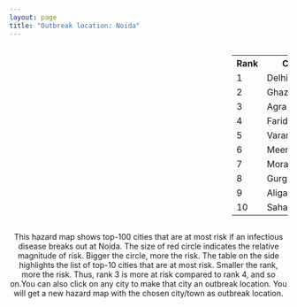 ```yaml
---
layout: page
title: "Outbreak location: Noida"
---
```

<div style="width: 100%; overflow: auto;">
<div style="width: 75%; float: left;">
<div id="mapid">
<script src="https://buda-magenta.github.io/hazard_map/load_map.js"></script>

<script>
var marker_outbreak = L.marker([28.570784, 77.327107],{"autoPan": true}).addTo(map); marker_outbreak.bindTooltip("Noida").openTooltip();

var circle_1 = L.circle([28.651718, 77.221939], {"pane": "markerPane", "color": "red", "fill": true, "fillOpacity": 0.2, "fillRule": "evenodd", "lineCap": "round", "lineJoin": "round", "opacity": 1.0, "radius": 110983, "stroke": true, "weight": 3}).addTo(map);
circle_1.bindTooltip("Delhi<br>rank: 1<br>hazard index: 0.110984")
circle_1.bindPopup('<a href="https://buda-magenta.github.io/hazard_map/Delhi">Delhi</a>')

var circle_2 = L.circle([25.603508, 83.507454], {"pane": "markerPane", "color": "red", "fill": true, "fillOpacity": 0.2, "fillRule": "evenodd", "lineCap": "round", "lineJoin": "round", "opacity": 1.0, "radius": 96984, "stroke": true, "weight": 3}).addTo(map);
circle_2.bindTooltip("Ghazipur<br>rank: 2<br>hazard index: 0.096985")
circle_2.bindPopup('<a href="https://buda-magenta.github.io/hazard_map/Ghazipur">Ghazipur</a>')

var circle_3 = L.circle([27.175255, 78.009816], {"pane": "markerPane", "color": "red", "fill": true, "fillOpacity": 0.2, "fillRule": "evenodd", "lineCap": "round", "lineJoin": "round", "opacity": 1.0, "radius": 14262, "stroke": true, "weight": 3}).addTo(map);
circle_3.bindTooltip("Agra<br>rank: 3<br>hazard index: 0.014262")
circle_3.bindPopup('<a href="https://buda-magenta.github.io/hazard_map/Agra">Agra</a>')

var circle_4 = L.circle([28.402979, 77.310384], {"pane": "markerPane", "color": "red", "fill": true, "fillOpacity": 0.2, "fillRule": "evenodd", "lineCap": "round", "lineJoin": "round", "opacity": 1.0, "radius": 12709, "stroke": true, "weight": 3}).addTo(map);
circle_4.bindTooltip("Faridabad<br>rank: 4<br>hazard index: 0.012709")
circle_4.bindPopup('<a href="https://buda-magenta.github.io/hazard_map/Faridabad">Faridabad</a>')

var circle_5 = L.circle([25.335649, 83.007629], {"pane": "markerPane", "color": "red", "fill": true, "fillOpacity": 0.2, "fillRule": "evenodd", "lineCap": "round", "lineJoin": "round", "opacity": 1.0, "radius": 12534, "stroke": true, "weight": 3}).addTo(map);
circle_5.bindTooltip("Varanasi<br>rank: 5<br>hazard index: 0.012534")
circle_5.bindPopup('<a href="https://buda-magenta.github.io/hazard_map/Varanasi">Varanasi</a>')

var circle_6 = L.circle([29.000653, 77.768229], {"pane": "markerPane", "color": "red", "fill": true, "fillOpacity": 0.2, "fillRule": "evenodd", "lineCap": "round", "lineJoin": "round", "opacity": 1.0, "radius": 11843, "stroke": true, "weight": 3}).addTo(map);
circle_6.bindTooltip("Meerut<br>rank: 6<br>hazard index: 0.011844")
circle_6.bindPopup('<a href="https://buda-magenta.github.io/hazard_map/Meerut">Meerut</a>')

var circle_7 = L.circle([28.863842, 78.805778], {"pane": "markerPane", "color": "red", "fill": true, "fillOpacity": 0.2, "fillRule": "evenodd", "lineCap": "round", "lineJoin": "round", "opacity": 1.0, "radius": 8136, "stroke": true, "weight": 3}).addTo(map);
circle_7.bindTooltip("Moradabad<br>rank: 7<br>hazard index: 0.008136")
circle_7.bindPopup('<a href="https://buda-magenta.github.io/hazard_map/Moradabad">Moradabad</a>')

var circle_8 = L.circle([28.428262, 77.002700], {"pane": "markerPane", "color": "red", "fill": true, "fillOpacity": 0.2, "fillRule": "evenodd", "lineCap": "round", "lineJoin": "round", "opacity": 1.0, "radius": 7933, "stroke": true, "weight": 3}).addTo(map);
circle_8.bindTooltip("Gurgaon<br>rank: 8<br>hazard index: 0.007933")
circle_8.bindPopup('<a href="https://buda-magenta.github.io/hazard_map/Gurgaon">Gurgaon</a>')

var circle_9 = L.circle([27.876990, 78.137290], {"pane": "markerPane", "color": "red", "fill": true, "fillOpacity": 0.2, "fillRule": "evenodd", "lineCap": "round", "lineJoin": "round", "opacity": 1.0, "radius": 7895, "stroke": true, "weight": 3}).addTo(map);
circle_9.bindTooltip("Aligarh<br>rank: 9<br>hazard index: 0.007895")
circle_9.bindPopup('<a href="https://buda-magenta.github.io/hazard_map/Aligarh">Aligarh</a>')

var circle_10 = L.circle([29.988077, 77.508130], {"pane": "markerPane", "color": "red", "fill": true, "fillOpacity": 0.2, "fillRule": "evenodd", "lineCap": "round", "lineJoin": "round", "opacity": 1.0, "radius": 6363, "stroke": true, "weight": 3}).addTo(map);
circle_10.bindTooltip("Saharanpur<br>rank: 10<br>hazard index: 0.006364")
circle_10.bindPopup('<a href="https://buda-magenta.github.io/hazard_map/Saharanpur">Saharanpur</a>')

var circle_11 = L.circle([25.877933, 84.119959], {"pane": "markerPane", "color": "red", "fill": true, "fillOpacity": 0.2, "fillRule": "evenodd", "lineCap": "round", "lineJoin": "round", "opacity": 1.0, "radius": 4818, "stroke": true, "weight": 3}).addTo(map);
circle_11.bindTooltip("Ballia<br>rank: 11<br>hazard index: 0.004818")
circle_11.bindPopup('<a href="https://buda-magenta.github.io/hazard_map/Ballia">Ballia</a>')

var circle_12 = L.circle([28.733400, 77.298600], {"pane": "markerPane", "color": "red", "fill": true, "fillOpacity": 0.2, "fillRule": "evenodd", "lineCap": "round", "lineJoin": "round", "opacity": 1.0, "radius": 4471, "stroke": true, "weight": 3}).addTo(map);
circle_12.bindTooltip("Loni<br>rank: 12<br>hazard index: 0.004471")
circle_12.bindPopup('<a href="https://buda-magenta.github.io/hazard_map/Loni">Loni</a>')

var circle_13 = L.circle([27.177366, 78.389912], {"pane": "markerPane", "color": "red", "fill": true, "fillOpacity": 0.2, "fillRule": "evenodd", "lineCap": "round", "lineJoin": "round", "opacity": 1.0, "radius": 4406, "stroke": true, "weight": 3}).addTo(map);
circle_13.bindTooltip("Firozabad<br>rank: 13<br>hazard index: 0.004406")
circle_13.bindPopup('<a href="https://buda-magenta.github.io/hazard_map/Firozabad">Firozabad</a>')

var circle_14 = L.circle([28.901090, 76.580194], {"pane": "markerPane", "color": "red", "fill": true, "fillOpacity": 0.2, "fillRule": "evenodd", "lineCap": "round", "lineJoin": "round", "opacity": 1.0, "radius": 3667, "stroke": true, "weight": 3}).addTo(map);
circle_14.bindTooltip("Rohtak<br>rank: 14<br>hazard index: 0.003667")
circle_14.bindPopup('<a href="https://buda-magenta.github.io/hazard_map/Rohtak">Rohtak</a>')

var circle_15 = L.circle([26.460914, 80.321759], {"pane": "markerPane", "color": "red", "fill": true, "fillOpacity": 0.2, "fillRule": "evenodd", "lineCap": "round", "lineJoin": "round", "opacity": 1.0, "radius": 3470, "stroke": true, "weight": 3}).addTo(map);
circle_15.bindTooltip("Kanpur<br>rank: 15<br>hazard index: 0.003471")
circle_15.bindPopup('<a href="https://buda-magenta.github.io/hazard_map/Kanpur">Kanpur</a>')

var circle_16 = L.circle([29.448006, 77.740685], {"pane": "markerPane", "color": "red", "fill": true, "fillOpacity": 0.2, "fillRule": "evenodd", "lineCap": "round", "lineJoin": "round", "opacity": 1.0, "radius": 3260, "stroke": true, "weight": 3}).addTo(map);
circle_16.bindTooltip("Muzaffarnagar<br>rank: 16<br>hazard index: 0.003261")
circle_16.bindPopup('<a href="https://buda-magenta.github.io/hazard_map/Muzaffarnagar">Muzaffarnagar</a>')

var circle_17 = L.circle([28.794068, 79.185930], {"pane": "markerPane", "color": "red", "fill": true, "fillOpacity": 0.2, "fillRule": "evenodd", "lineCap": "round", "lineJoin": "round", "opacity": 1.0, "radius": 3218, "stroke": true, "weight": 3}).addTo(map);
circle_17.bindTooltip("Rampur<br>rank: 17<br>hazard index: 0.003219")
circle_17.bindPopup('<a href="https://buda-magenta.github.io/hazard_map/Rampur">Rampur</a>')

var circle_18 = L.circle([27.633333, 77.583333], {"pane": "markerPane", "color": "red", "fill": true, "fillOpacity": 0.2, "fillRule": "evenodd", "lineCap": "round", "lineJoin": "round", "opacity": 1.0, "radius": 2790, "stroke": true, "weight": 3}).addTo(map);
circle_18.bindTooltip("Mathura<br>rank: 18<br>hazard index: 0.002790")
circle_18.bindPopup('<a href="https://buda-magenta.github.io/hazard_map/Mathura">Mathura</a>')

var circle_19 = L.circle([25.773344, 84.784977], {"pane": "markerPane", "color": "red", "fill": true, "fillOpacity": 0.2, "fillRule": "evenodd", "lineCap": "round", "lineJoin": "round", "opacity": 1.0, "radius": 2591, "stroke": true, "weight": 3}).addTo(map);
circle_19.bindTooltip("Chapra<br>rank: 19<br>hazard index: 0.002591")
circle_19.bindPopup('<a href="https://buda-magenta.github.io/hazard_map/Chapra">Chapra</a>')

var circle_20 = L.circle([29.391275, 76.977168], {"pane": "markerPane", "color": "red", "fill": true, "fillOpacity": 0.2, "fillRule": "evenodd", "lineCap": "round", "lineJoin": "round", "opacity": 1.0, "radius": 2577, "stroke": true, "weight": 3}).addTo(map);
circle_20.bindTooltip("Panipat<br>rank: 20<br>hazard index: 0.002578")
circle_20.bindPopup('<a href="https://buda-magenta.github.io/hazard_map/Panipat">Panipat</a>')

var circle_21 = L.circle([27.639077, 76.614452], {"pane": "markerPane", "color": "red", "fill": true, "fillOpacity": 0.2, "fillRule": "evenodd", "lineCap": "round", "lineJoin": "round", "opacity": 1.0, "radius": 2551, "stroke": true, "weight": 3}).addTo(map);
circle_21.bindTooltip("Alwar<br>rank: 21<br>hazard index: 0.002551")
circle_21.bindPopup('<a href="https://buda-magenta.github.io/hazard_map/Alwar">Alwar</a>')

var circle_22 = L.circle([29.003314, 77.016732], {"pane": "markerPane", "color": "red", "fill": true, "fillOpacity": 0.2, "fillRule": "evenodd", "lineCap": "round", "lineJoin": "round", "opacity": 1.0, "radius": 2427, "stroke": true, "weight": 3}).addTo(map);
circle_22.bindTooltip("Sonipat<br>rank: 22<br>hazard index: 0.002427")
circle_22.bindPopup('<a href="https://buda-magenta.github.io/hazard_map/Sonipat">Sonipat</a>')

var circle_23 = L.circle([29.680327, 76.989625], {"pane": "markerPane", "color": "red", "fill": true, "fillOpacity": 0.2, "fillRule": "evenodd", "lineCap": "round", "lineJoin": "round", "opacity": 1.0, "radius": 2274, "stroke": true, "weight": 3}).addTo(map);
circle_23.bindTooltip("Karnal<br>rank: 23<br>hazard index: 0.002275")
circle_23.bindPopup('<a href="https://buda-magenta.github.io/hazard_map/Karnal">Karnal</a>')

var circle_24 = L.circle([29.938447, 78.145298], {"pane": "markerPane", "color": "red", "fill": true, "fillOpacity": 0.2, "fillRule": "evenodd", "lineCap": "round", "lineJoin": "round", "opacity": 1.0, "radius": 2190, "stroke": true, "weight": 3}).addTo(map);
circle_24.bindTooltip("Haridwar<br>rank: 24<br>hazard index: 0.002190")
circle_24.bindPopup('<a href="https://buda-magenta.github.io/hazard_map/Haridwar">Haridwar</a>')

var circle_25 = L.circle([29.168807, 75.746110], {"pane": "markerPane", "color": "red", "fill": true, "fillOpacity": 0.2, "fillRule": "evenodd", "lineCap": "round", "lineJoin": "round", "opacity": 1.0, "radius": 2143, "stroke": true, "weight": 3}).addTo(map);
circle_25.bindTooltip("Hisar<br>rank: 25<br>hazard index: 0.002144")
circle_25.bindPopup('<a href="https://buda-magenta.github.io/hazard_map/Hisar">Hisar</a>')

var circle_26 = L.circle([27.265212, 77.369126], {"pane": "markerPane", "color": "red", "fill": true, "fillOpacity": 0.2, "fillRule": "evenodd", "lineCap": "round", "lineJoin": "round", "opacity": 1.0, "radius": 2139, "stroke": true, "weight": 3}).addTo(map);
circle_26.bindTooltip("Bharatpur<br>rank: 26<br>hazard index: 0.002140")
circle_26.bindPopup('<a href="https://buda-magenta.github.io/hazard_map/Bharatpur">Bharatpur</a>')

var circle_27 = L.circle([28.740613, 77.835426], {"pane": "markerPane", "color": "red", "fill": true, "fillOpacity": 0.2, "fillRule": "evenodd", "lineCap": "round", "lineJoin": "round", "opacity": 1.0, "radius": 2116, "stroke": true, "weight": 3}).addTo(map);
circle_27.bindTooltip("Hapur<br>rank: 27<br>hazard index: 0.002117")
circle_27.bindPopup('<a href="https://buda-magenta.github.io/hazard_map/Hapur">Hapur</a>')

var circle_28 = L.circle([25.438130, 81.833800], {"pane": "markerPane", "color": "red", "fill": true, "fillOpacity": 0.2, "fillRule": "evenodd", "lineCap": "round", "lineJoin": "round", "opacity": 1.0, "radius": 1998, "stroke": true, "weight": 3}).addTo(map);
circle_28.bindTooltip("Allahabad<br>rank: 28<br>hazard index: 0.001999")
circle_28.bindPopup('<a href="https://buda-magenta.github.io/hazard_map/Allahabad">Allahabad</a>')

var circle_29 = L.circle([30.129326, 77.245483], {"pane": "markerPane", "color": "red", "fill": true, "fillOpacity": 0.2, "fillRule": "evenodd", "lineCap": "round", "lineJoin": "round", "opacity": 1.0, "radius": 1996, "stroke": true, "weight": 3}).addTo(map);
circle_29.bindTooltip("Jagadhri<br>rank: 29<br>hazard index: 0.001996")
circle_29.bindPopup('<a href="https://buda-magenta.github.io/hazard_map/Jagadhri">Jagadhri</a>')

var circle_30 = L.circle([19.075990, 72.877393], {"pane": "markerPane", "color": "red", "fill": true, "fillOpacity": 0.2, "fillRule": "evenodd", "lineCap": "round", "lineJoin": "round", "opacity": 1.0, "radius": 1905, "stroke": true, "weight": 3}).addTo(map);
circle_30.bindTooltip("Mumbai<br>rank: 30<br>hazard index: 0.001905")
circle_30.bindPopup('<a href="https://buda-magenta.github.io/hazard_map/Mumbai">Mumbai</a>')

var circle_31 = L.circle([28.388861, 77.974798], {"pane": "markerPane", "color": "red", "fill": true, "fillOpacity": 0.2, "fillRule": "evenodd", "lineCap": "round", "lineJoin": "round", "opacity": 1.0, "radius": 1802, "stroke": true, "weight": 3}).addTo(map);
circle_31.bindTooltip("Bulandshahr<br>rank: 31<br>hazard index: 0.001803")
circle_31.bindPopup('<a href="https://buda-magenta.github.io/hazard_map/Bulandshahr">Bulandshahr</a>')

var circle_32 = L.circle([28.793170, 76.139128], {"pane": "markerPane", "color": "red", "fill": true, "fillOpacity": 0.2, "fillRule": "evenodd", "lineCap": "round", "lineJoin": "round", "opacity": 1.0, "radius": 1787, "stroke": true, "weight": 3}).addTo(map);
circle_32.bindTooltip("Bhiwani<br>rank: 32<br>hazard index: 0.001788")
circle_32.bindPopup('<a href="https://buda-magenta.github.io/hazard_map/Bhiwani">Bhiwani</a>')

var circle_33 = L.circle([25.795593, 82.488341], {"pane": "markerPane", "color": "red", "fill": true, "fillOpacity": 0.2, "fillRule": "evenodd", "lineCap": "round", "lineJoin": "round", "opacity": 1.0, "radius": 1777, "stroke": true, "weight": 3}).addTo(map);
circle_33.bindTooltip("Jaunpur<br>rank: 33<br>hazard index: 0.001778")
circle_33.bindPopup('<a href="https://buda-magenta.github.io/hazard_map/Jaunpur">Jaunpur</a>')

var circle_34 = L.circle([28.618753, 78.550874], {"pane": "markerPane", "color": "red", "fill": true, "fillOpacity": 0.2, "fillRule": "evenodd", "lineCap": "round", "lineJoin": "round", "opacity": 1.0, "radius": 1749, "stroke": true, "weight": 3}).addTo(map);
circle_34.bindTooltip("Sambhal<br>rank: 34<br>hazard index: 0.001749")
circle_34.bindPopup('<a href="https://buda-magenta.github.io/hazard_map/Sambhal">Sambhal</a>')

var circle_35 = L.circle([28.660965, 76.834676], {"pane": "markerPane", "color": "red", "fill": true, "fillOpacity": 0.2, "fillRule": "evenodd", "lineCap": "round", "lineJoin": "round", "opacity": 1.0, "radius": 1618, "stroke": true, "weight": 3}).addTo(map);
circle_35.bindTooltip("Bahadurgarh<br>rank: 35<br>hazard index: 0.001618")
circle_35.bindPopup('<a href="https://buda-magenta.github.io/hazard_map/Bahadurgarh">Bahadurgarh</a>')

var circle_36 = L.circle([28.753900, 77.399900], {"pane": "markerPane", "color": "red", "fill": true, "fillOpacity": 0.2, "fillRule": "evenodd", "lineCap": "round", "lineJoin": "round", "opacity": 1.0, "radius": 1568, "stroke": true, "weight": 3}).addTo(map);
circle_36.bindTooltip("Khora<br>rank: 36<br>hazard index: 0.001568")
circle_36.bindPopup('<a href="https://buda-magenta.github.io/hazard_map/Khora">Khora</a>')

var circle_37 = L.circle([28.923397, 78.488317], {"pane": "markerPane", "color": "red", "fill": true, "fillOpacity": 0.2, "fillRule": "evenodd", "lineCap": "round", "lineJoin": "round", "opacity": 1.0, "radius": 1562, "stroke": true, "weight": 3}).addTo(map);
circle_37.bindTooltip("Amroha<br>rank: 37<br>hazard index: 0.001562")
circle_37.bindPopup('<a href="https://buda-magenta.github.io/hazard_map/Amroha">Amroha</a>')

var circle_38 = L.circle([26.838100, 80.934600], {"pane": "markerPane", "color": "red", "fill": true, "fillOpacity": 0.2, "fillRule": "evenodd", "lineCap": "round", "lineJoin": "round", "opacity": 1.0, "radius": 1452, "stroke": true, "weight": 3}).addTo(map);
circle_38.bindTooltip("Lucknow<br>rank: 38<br>hazard index: 0.001453")
circle_38.bindPopup('<a href="https://buda-magenta.github.io/hazard_map/Lucknow">Lucknow</a>')

var circle_39 = L.circle([28.068312, 79.046073], {"pane": "markerPane", "color": "red", "fill": true, "fillOpacity": 0.2, "fillRule": "evenodd", "lineCap": "round", "lineJoin": "round", "opacity": 1.0, "radius": 1402, "stroke": true, "weight": 3}).addTo(map);
circle_39.bindTooltip("Budaun<br>rank: 39<br>hazard index: 0.001403")
circle_39.bindPopup('<a href="https://buda-magenta.github.io/hazard_map/Budaun">Budaun</a>')

var circle_40 = L.circle([29.301826, 76.338471], {"pane": "markerPane", "color": "red", "fill": true, "fillOpacity": 0.2, "fillRule": "evenodd", "lineCap": "round", "lineJoin": "round", "opacity": 1.0, "radius": 1368, "stroke": true, "weight": 3}).addTo(map);
circle_40.bindTooltip("Jind<br>rank: 40<br>hazard index: 0.001369")
circle_40.bindPopup('<a href="https://buda-magenta.github.io/hazard_map/Jind">Jind</a>')

var circle_41 = L.circle([29.993040, 76.829223], {"pane": "markerPane", "color": "red", "fill": true, "fillOpacity": 0.2, "fillRule": "evenodd", "lineCap": "round", "lineJoin": "round", "opacity": 1.0, "radius": 1350, "stroke": true, "weight": 3}).addTo(map);
circle_41.bindTooltip("Thanesar<br>rank: 41<br>hazard index: 0.001350")
circle_41.bindPopup('<a href="https://buda-magenta.github.io/hazard_map/Thanesar">Thanesar</a>')

var circle_42 = L.circle([28.079690, 75.541768], {"pane": "markerPane", "color": "red", "fill": true, "fillOpacity": 0.2, "fillRule": "evenodd", "lineCap": "round", "lineJoin": "round", "opacity": 1.0, "radius": 1291, "stroke": true, "weight": 3}).addTo(map);
circle_42.bindTooltip("Jhunjhunun<br>rank: 42<br>hazard index: 0.001292")
circle_42.bindPopup('<a href="https://buda-magenta.github.io/hazard_map/Jhunjhunun">Jhunjhunun</a>')

var circle_43 = L.circle([29.822821, 76.378310], {"pane": "markerPane", "color": "red", "fill": true, "fillOpacity": 0.2, "fillRule": "evenodd", "lineCap": "round", "lineJoin": "round", "opacity": 1.0, "radius": 1269, "stroke": true, "weight": 3}).addTo(map);
circle_43.bindTooltip("Kaithal<br>rank: 43<br>hazard index: 0.001270")
circle_43.bindPopup('<a href="https://buda-magenta.github.io/hazard_map/Kaithal">Kaithal</a>')

var circle_44 = L.circle([30.211200, 77.286390], {"pane": "markerPane", "color": "red", "fill": true, "fillOpacity": 0.2, "fillRule": "evenodd", "lineCap": "round", "lineJoin": "round", "opacity": 1.0, "radius": 1253, "stroke": true, "weight": 3}).addTo(map);
circle_44.bindTooltip("Yamunanagar<br>rank: 44<br>hazard index: 0.001253")
circle_44.bindPopup('<a href="https://buda-magenta.github.io/hazard_map/Yamunanagar">Yamunanagar</a>')

var circle_45 = L.circle([28.195647, 76.616518], {"pane": "markerPane", "color": "red", "fill": true, "fillOpacity": 0.2, "fillRule": "evenodd", "lineCap": "round", "lineJoin": "round", "opacity": 1.0, "radius": 1240, "stroke": true, "weight": 3}).addTo(map);
circle_45.bindTooltip("Rewari<br>rank: 45<br>hazard index: 0.001240")
circle_45.bindPopup('<a href="https://buda-magenta.github.io/hazard_map/Rewari">Rewari</a>')

var circle_46 = L.circle([29.211757, 78.961731], {"pane": "markerPane", "color": "red", "fill": true, "fillOpacity": 0.2, "fillRule": "evenodd", "lineCap": "round", "lineJoin": "round", "opacity": 1.0, "radius": 1215, "stroke": true, "weight": 3}).addTo(map);
circle_46.bindTooltip("Kashipur<br>rank: 46<br>hazard index: 0.001215")
circle_46.bindPopup('<a href="https://buda-magenta.github.io/hazard_map/Kashipur">Kashipur</a>')

var circle_47 = L.circle([25.531031, 78.652689], {"pane": "markerPane", "color": "red", "fill": true, "fillOpacity": 0.2, "fillRule": "evenodd", "lineCap": "round", "lineJoin": "round", "opacity": 1.0, "radius": 1185, "stroke": true, "weight": 3}).addTo(map);
circle_47.bindTooltip("Jhansi<br>rank: 47<br>hazard index: 0.001186")
circle_47.bindPopup('<a href="https://buda-magenta.github.io/hazard_map/Jhansi">Jhansi</a>')

var circle_48 = L.circle([27.573243, 78.111739], {"pane": "markerPane", "color": "red", "fill": true, "fillOpacity": 0.2, "fillRule": "evenodd", "lineCap": "round", "lineJoin": "round", "opacity": 1.0, "radius": 1180, "stroke": true, "weight": 3}).addTo(map);
circle_48.bindTooltip("Hathras<br>rank: 48<br>hazard index: 0.001181")
circle_48.bindPopup('<a href="https://buda-magenta.github.io/hazard_map/Hathras">Hathras</a>')

var circle_49 = L.circle([28.651718, 77.221939], {"pane": "markerPane", "color": "red", "fill": true, "fillOpacity": 0.2, "fillRule": "evenodd", "lineCap": "round", "lineJoin": "round", "opacity": 1.0, "radius": 1174, "stroke": true, "weight": 3}).addTo(map);
circle_49.bindTooltip("Dehri<br>rank: 49<br>hazard index: 0.001174")
circle_49.bindPopup('<a href="https://buda-magenta.github.io/hazard_map/Dehri">Dehri</a>')

var circle_50 = L.circle([28.176959, 77.373112], {"pane": "markerPane", "color": "red", "fill": true, "fillOpacity": 0.2, "fillRule": "evenodd", "lineCap": "round", "lineJoin": "round", "opacity": 1.0, "radius": 1151, "stroke": true, "weight": 3}).addTo(map);
circle_50.bindTooltip("Palwal<br>rank: 50<br>hazard index: 0.001152")
circle_50.bindPopup('<a href="https://buda-magenta.github.io/hazard_map/Palwal">Palwal</a>')

var circle_51 = L.circle([29.869350, 77.890212], {"pane": "markerPane", "color": "red", "fill": true, "fillOpacity": 0.2, "fillRule": "evenodd", "lineCap": "round", "lineJoin": "round", "opacity": 1.0, "radius": 1138, "stroke": true, "weight": 3}).addTo(map);
circle_51.bindTooltip("Roorkee<br>rank: 51<br>hazard index: 0.001139")
circle_51.bindPopup('<a href="https://buda-magenta.github.io/hazard_map/Roorkee">Roorkee</a>')

var circle_52 = L.circle([26.148658, 85.340013], {"pane": "markerPane", "color": "red", "fill": true, "fillOpacity": 0.2, "fillRule": "evenodd", "lineCap": "round", "lineJoin": "round", "opacity": 1.0, "radius": 1128, "stroke": true, "weight": 3}).addTo(map);
circle_52.bindTooltip("Muzaffarpur<br>rank: 52<br>hazard index: 0.001129")
circle_52.bindPopup('<a href="https://buda-magenta.github.io/hazard_map/Muzaffarpur">Muzaffarpur</a>')

var circle_53 = L.circle([28.826162, 77.541656], {"pane": "markerPane", "color": "red", "fill": true, "fillOpacity": 0.2, "fillRule": "evenodd", "lineCap": "round", "lineJoin": "round", "opacity": 1.0, "radius": 1075, "stroke": true, "weight": 3}).addTo(map);
circle_53.bindTooltip("Modinagar<br>rank: 53<br>hazard index: 0.001076")
circle_53.bindPopup('<a href="https://buda-magenta.github.io/hazard_map/Modinagar">Modinagar</a>')

var circle_54 = L.circle([28.488378, 78.735249], {"pane": "markerPane", "color": "red", "fill": true, "fillOpacity": 0.2, "fillRule": "evenodd", "lineCap": "round", "lineJoin": "round", "opacity": 1.0, "radius": 1024, "stroke": true, "weight": 3}).addTo(map);
circle_54.bindTooltip("Chandausi<br>rank: 54<br>hazard index: 0.001024")
circle_54.bindPopup('<a href="https://buda-magenta.github.io/hazard_map/Chandausi">Chandausi</a>')

var circle_55 = L.circle([25.609324, 85.123525], {"pane": "markerPane", "color": "red", "fill": true, "fillOpacity": 0.2, "fillRule": "evenodd", "lineCap": "round", "lineJoin": "round", "opacity": 1.0, "radius": 1020, "stroke": true, "weight": 3}).addTo(map);
circle_55.bindTooltip("Patna<br>rank: 55<br>hazard index: 0.001020")
circle_55.bindPopup('<a href="https://buda-magenta.github.io/hazard_map/Patna">Patna</a>')

var circle_56 = L.circle([30.909016, 75.851601], {"pane": "markerPane", "color": "red", "fill": true, "fillOpacity": 0.2, "fillRule": "evenodd", "lineCap": "round", "lineJoin": "round", "opacity": 1.0, "radius": 1003, "stroke": true, "weight": 3}).addTo(map);
circle_56.bindTooltip("Ludhiana<br>rank: 56<br>hazard index: 0.001003")
circle_56.bindPopup('<a href="https://buda-magenta.github.io/hazard_map/Ludhiana">Ludhiana</a>')

var circle_57 = L.circle([12.979120, 77.591300], {"pane": "markerPane", "color": "red", "fill": true, "fillOpacity": 0.2, "fillRule": "evenodd", "lineCap": "round", "lineJoin": "round", "opacity": 1.0, "radius": 1002, "stroke": true, "weight": 3}).addTo(map);
circle_57.bindTooltip("Bangalore<br>rank: 57<br>hazard index: 0.001003")
circle_57.bindPopup('<a href="https://buda-magenta.github.io/hazard_map/Bangalore">Bangalore</a>')

var circle_58 = L.circle([29.500882, 77.348383], {"pane": "markerPane", "color": "red", "fill": true, "fillOpacity": 0.2, "fillRule": "evenodd", "lineCap": "round", "lineJoin": "round", "opacity": 1.0, "radius": 980, "stroke": true, "weight": 3}).addTo(map);
circle_58.bindTooltip("Shamli<br>rank: 58<br>hazard index: 0.000981")
circle_58.bindPopup('<a href="https://buda-magenta.github.io/hazard_map/Shamli">Shamli</a>')

var circle_59 = L.circle([28.205907, 77.875714], {"pane": "markerPane", "color": "red", "fill": true, "fillOpacity": 0.2, "fillRule": "evenodd", "lineCap": "round", "lineJoin": "round", "opacity": 1.0, "radius": 948, "stroke": true, "weight": 3}).addTo(map);
circle_59.bindTooltip("Khurja<br>rank: 59<br>hazard index: 0.000949")
circle_59.bindPopup('<a href="https://buda-magenta.github.io/hazard_map/Khurja">Khurja</a>')

var circle_60 = L.circle([29.154148, 77.305954], {"pane": "markerPane", "color": "red", "fill": true, "fillOpacity": 0.2, "fillRule": "evenodd", "lineCap": "round", "lineJoin": "round", "opacity": 1.0, "radius": 919, "stroke": true, "weight": 3}).addTo(map);
circle_60.bindTooltip("Baraut<br>rank: 60<br>hazard index: 0.000920")
circle_60.bindPopup('<a href="https://buda-magenta.github.io/hazard_map/Baraut">Baraut</a>')

var circle_61 = L.circle([27.883846, 78.634890], {"pane": "markerPane", "color": "red", "fill": true, "fillOpacity": 0.2, "fillRule": "evenodd", "lineCap": "round", "lineJoin": "round", "opacity": 1.0, "radius": 896, "stroke": true, "weight": 3}).addTo(map);
circle_61.bindTooltip("Kasganj<br>rank: 61<br>hazard index: 0.000896")
circle_61.bindPopup('<a href="https://buda-magenta.github.io/hazard_map/Kasganj">Kasganj</a>')

var circle_62 = L.circle([22.541418, 88.357691], {"pane": "markerPane", "color": "red", "fill": true, "fillOpacity": 0.2, "fillRule": "evenodd", "lineCap": "round", "lineJoin": "round", "opacity": 1.0, "radius": 846, "stroke": true, "weight": 3}).addTo(map);
circle_62.bindTooltip("Kolkata<br>rank: 62<br>hazard index: 0.000846")
circle_62.bindPopup('<a href="https://buda-magenta.github.io/hazard_map/Kolkata">Kolkata</a>')

var circle_63 = L.circle([23.021624, 72.579707], {"pane": "markerPane", "color": "red", "fill": true, "fillOpacity": 0.2, "fillRule": "evenodd", "lineCap": "round", "lineJoin": "round", "opacity": 1.0, "radius": 720, "stroke": true, "weight": 3}).addTo(map);
circle_63.bindTooltip("Ahmedabad<br>rank: 63<br>hazard index: 0.000720")
circle_63.bindPopup('<a href="https://buda-magenta.github.io/hazard_map/Ahmedabad">Ahmedabad</a>')

var circle_64 = L.circle([17.388786, 78.461065], {"pane": "markerPane", "color": "red", "fill": true, "fillOpacity": 0.2, "fillRule": "evenodd", "lineCap": "round", "lineJoin": "round", "opacity": 1.0, "radius": 701, "stroke": true, "weight": 3}).addTo(map);
circle_64.bindTooltip("Hyderabad<br>rank: 64<br>hazard index: 0.000702")
circle_64.bindPopup('<a href="https://buda-magenta.github.io/hazard_map/Hyderabad">Hyderabad</a>')

var circle_65 = L.circle([26.915458, 75.818982], {"pane": "markerPane", "color": "red", "fill": true, "fillOpacity": 0.2, "fillRule": "evenodd", "lineCap": "round", "lineJoin": "round", "opacity": 1.0, "radius": 681, "stroke": true, "weight": 3}).addTo(map);
circle_65.bindTooltip("Jaipur<br>rank: 65<br>hazard index: 0.000681")
circle_65.bindPopup('<a href="https://buda-magenta.github.io/hazard_map/Jaipur">Jaipur</a>')

var circle_66 = L.circle([13.083694, 80.270186], {"pane": "markerPane", "color": "red", "fill": true, "fillOpacity": 0.2, "fillRule": "evenodd", "lineCap": "round", "lineJoin": "round", "opacity": 1.0, "radius": 611, "stroke": true, "weight": 3}).addTo(map);
circle_66.bindTooltip("Chennai<br>rank: 66<br>hazard index: 0.000611")
circle_66.bindPopup('<a href="https://buda-magenta.github.io/hazard_map/Chennai">Chennai</a>')

var circle_67 = L.circle([18.521428, 73.854454], {"pane": "markerPane", "color": "red", "fill": true, "fillOpacity": 0.2, "fillRule": "evenodd", "lineCap": "round", "lineJoin": "round", "opacity": 1.0, "radius": 596, "stroke": true, "weight": 3}).addTo(map);
circle_67.bindTooltip("Pune<br>rank: 67<br>hazard index: 0.000597")
circle_67.bindPopup('<a href="https://buda-magenta.github.io/hazard_map/Pune">Pune</a>')

var circle_68 = L.circle([30.733442, 76.779714], {"pane": "markerPane", "color": "red", "fill": true, "fillOpacity": 0.2, "fillRule": "evenodd", "lineCap": "round", "lineJoin": "round", "opacity": 1.0, "radius": 591, "stroke": true, "weight": 3}).addTo(map);
circle_68.bindTooltip("Chandigarh<br>rank: 68<br>hazard index: 0.000592")
circle_68.bindPopup('<a href="https://buda-magenta.github.io/hazard_map/Chandigarh">Chandigarh</a>')

var circle_69 = L.circle([28.457876, 79.405571], {"pane": "markerPane", "color": "red", "fill": true, "fillOpacity": 0.2, "fillRule": "evenodd", "lineCap": "round", "lineJoin": "round", "opacity": 1.0, "radius": 510, "stroke": true, "weight": 3}).addTo(map);
circle_69.bindTooltip("Bareilly<br>rank: 69<br>hazard index: 0.000511")
circle_69.bindPopup('<a href="https://buda-magenta.github.io/hazard_map/Bareilly">Bareilly</a>')

var circle_70 = L.circle([31.634308, 74.873679], {"pane": "markerPane", "color": "red", "fill": true, "fillOpacity": 0.2, "fillRule": "evenodd", "lineCap": "round", "lineJoin": "round", "opacity": 1.0, "radius": 506, "stroke": true, "weight": 3}).addTo(map);
circle_70.bindTooltip("Amritsar<br>rank: 70<br>hazard index: 0.000507")
circle_70.bindPopup('<a href="https://buda-magenta.github.io/hazard_map/Amritsar">Amritsar</a>')

var circle_71 = L.circle([25.720581, 85.255560], {"pane": "markerPane", "color": "red", "fill": true, "fillOpacity": 0.2, "fillRule": "evenodd", "lineCap": "round", "lineJoin": "round", "opacity": 1.0, "radius": 479, "stroke": true, "weight": 3}).addTo(map);
circle_71.bindTooltip("Hajipur<br>rank: 71<br>hazard index: 0.000480")
circle_71.bindPopup('<a href="https://buda-magenta.github.io/hazard_map/Hajipur">Hajipur</a>')

var circle_72 = L.circle([26.203725, 78.157363], {"pane": "markerPane", "color": "red", "fill": true, "fillOpacity": 0.2, "fillRule": "evenodd", "lineCap": "round", "lineJoin": "round", "opacity": 1.0, "radius": 463, "stroke": true, "weight": 3}).addTo(map);
circle_72.bindTooltip("Gwalior<br>rank: 72<br>hazard index: 0.000464")
circle_72.bindPopup('<a href="https://buda-magenta.github.io/hazard_map/Gwalior">Gwalior</a>')

var circle_73 = L.circle([31.292011, 75.568058], {"pane": "markerPane", "color": "red", "fill": true, "fillOpacity": 0.2, "fillRule": "evenodd", "lineCap": "round", "lineJoin": "round", "opacity": 1.0, "radius": 449, "stroke": true, "weight": 3}).addTo(map);
circle_73.bindTooltip("Jalandhar<br>rank: 73<br>hazard index: 0.000449")
circle_73.bindPopup('<a href="https://buda-magenta.github.io/hazard_map/Jalandhar">Jalandhar</a>')

var circle_74 = L.circle([26.671329, 83.364583], {"pane": "markerPane", "color": "red", "fill": true, "fillOpacity": 0.2, "fillRule": "evenodd", "lineCap": "round", "lineJoin": "round", "opacity": 1.0, "radius": 357, "stroke": true, "weight": 3}).addTo(map);
circle_74.bindTooltip("Gorakhpur<br>rank: 74<br>hazard index: 0.000358")
circle_74.bindPopup('<a href="https://buda-magenta.github.io/hazard_map/Gorakhpur">Gorakhpur</a>')

var circle_75 = L.circle([15.398403, 73.812918], {"pane": "markerPane", "color": "red", "fill": true, "fillOpacity": 0.2, "fillRule": "evenodd", "lineCap": "round", "lineJoin": "round", "opacity": 1.0, "radius": 355, "stroke": true, "weight": 3}).addTo(map);
circle_75.bindTooltip("Vasco Da Gama<br>rank: 75<br>hazard index: 0.000356")
circle_75.bindPopup('<a href="https://buda-magenta.github.io/hazard_map/Vasco_Da_Gama">Vasco Da Gama</a>')

var circle_76 = L.circle([26.180598, 91.753943], {"pane": "markerPane", "color": "red", "fill": true, "fillOpacity": 0.2, "fillRule": "evenodd", "lineCap": "round", "lineJoin": "round", "opacity": 1.0, "radius": 349, "stroke": true, "weight": 3}).addTo(map);
circle_76.bindTooltip("Guwahati<br>rank: 76<br>hazard index: 0.000350")
circle_76.bindPopup('<a href="https://buda-magenta.github.io/hazard_map/Guwahati">Guwahati</a>')

var circle_77 = L.circle([30.325565, 78.043681], {"pane": "markerPane", "color": "red", "fill": true, "fillOpacity": 0.2, "fillRule": "evenodd", "lineCap": "round", "lineJoin": "round", "opacity": 1.0, "radius": 345, "stroke": true, "weight": 3}).addTo(map);
circle_77.bindTooltip("Dehradun<br>rank: 77<br>hazard index: 0.000345")
circle_77.bindPopup('<a href="https://buda-magenta.github.io/hazard_map/Dehradun">Dehradun</a>')

var circle_78 = L.circle([25.954628, 83.647350], {"pane": "markerPane", "color": "red", "fill": true, "fillOpacity": 0.2, "fillRule": "evenodd", "lineCap": "round", "lineJoin": "round", "opacity": 1.0, "radius": 343, "stroke": true, "weight": 3}).addTo(map);
circle_78.bindTooltip("Maunath Bhanjan<br>rank: 78<br>hazard index: 0.000344")
circle_78.bindPopup('<a href="https://buda-magenta.github.io/hazard_map/Maunath_Bhanjan">Maunath Bhanjan</a>')

var circle_79 = L.circle([26.083143, 86.032571], {"pane": "markerPane", "color": "red", "fill": true, "fillOpacity": 0.2, "fillRule": "evenodd", "lineCap": "round", "lineJoin": "round", "opacity": 1.0, "radius": 316, "stroke": true, "weight": 3}).addTo(map);
circle_79.bindTooltip("Darbhanga<br>rank: 79<br>hazard index: 0.000317")
circle_79.bindPopup('<a href="https://buda-magenta.github.io/hazard_map/Darbhanga">Darbhanga</a>')

var circle_80 = L.circle([34.074744, 74.820444], {"pane": "markerPane", "color": "red", "fill": true, "fillOpacity": 0.2, "fillRule": "evenodd", "lineCap": "round", "lineJoin": "round", "opacity": 1.0, "radius": 311, "stroke": true, "weight": 3}).addTo(map);
circle_80.bindTooltip("Srinagar<br>rank: 80<br>hazard index: 0.000312")
circle_80.bindPopup('<a href="https://buda-magenta.github.io/hazard_map/Srinagar">Srinagar</a>')

var circle_81 = L.circle([23.258486, 77.401989], {"pane": "markerPane", "color": "red", "fill": true, "fillOpacity": 0.2, "fillRule": "evenodd", "lineCap": "round", "lineJoin": "round", "opacity": 1.0, "radius": 309, "stroke": true, "weight": 3}).addTo(map);
circle_81.bindTooltip("Bhopal<br>rank: 81<br>hazard index: 0.000309")
circle_81.bindPopup('<a href="https://buda-magenta.github.io/hazard_map/Bhopal">Bhopal</a>')

var circle_82 = L.circle([21.149813, 79.082056], {"pane": "markerPane", "color": "red", "fill": true, "fillOpacity": 0.2, "fillRule": "evenodd", "lineCap": "round", "lineJoin": "round", "opacity": 1.0, "radius": 290, "stroke": true, "weight": 3}).addTo(map);
circle_82.bindTooltip("Nagpur<br>rank: 82<br>hazard index: 0.000290")
circle_82.bindPopup('<a href="https://buda-magenta.github.io/hazard_map/Nagpur">Nagpur</a>')

var circle_83 = L.circle([25.280733, 83.125128], {"pane": "markerPane", "color": "red", "fill": true, "fillOpacity": 0.2, "fillRule": "evenodd", "lineCap": "round", "lineJoin": "round", "opacity": 1.0, "radius": 285, "stroke": true, "weight": 3}).addTo(map);
circle_83.bindTooltip("Mughal Sarai<br>rank: 83<br>hazard index: 0.000285")
circle_83.bindPopup('<a href="https://buda-magenta.github.io/hazard_map/Mughal_Sarai">Mughal Sarai</a>')

var circle_84 = L.circle([20.266777, 85.843559], {"pane": "markerPane", "color": "red", "fill": true, "fillOpacity": 0.2, "fillRule": "evenodd", "lineCap": "round", "lineJoin": "round", "opacity": 1.0, "radius": 282, "stroke": true, "weight": 3}).addTo(map);
circle_84.bindTooltip("Bhubaneswar<br>rank: 84<br>hazard index: 0.000283")
circle_84.bindPopup('<a href="https://buda-magenta.github.io/hazard_map/Bhubaneswar">Bhubaneswar</a>')

var circle_85 = L.circle([32.718561, 74.858092], {"pane": "markerPane", "color": "red", "fill": true, "fillOpacity": 0.2, "fillRule": "evenodd", "lineCap": "round", "lineJoin": "round", "opacity": 1.0, "radius": 275, "stroke": true, "weight": 3}).addTo(map);
circle_85.bindTooltip("Jammu<br>rank: 85<br>hazard index: 0.000275")
circle_85.bindPopup('<a href="https://buda-magenta.github.io/hazard_map/Jammu">Jammu</a>')

var circle_86 = L.circle([30.384367, 76.770421], {"pane": "markerPane", "color": "red", "fill": true, "fillOpacity": 0.2, "fillRule": "evenodd", "lineCap": "round", "lineJoin": "round", "opacity": 1.0, "radius": 269, "stroke": true, "weight": 3}).addTo(map);
circle_86.bindTooltip("Ambala<br>rank: 86<br>hazard index: 0.000269")
circle_86.bindPopup('<a href="https://buda-magenta.github.io/hazard_map/Ambala">Ambala</a>')

var circle_87 = L.circle([24.796436, 85.007956], {"pane": "markerPane", "color": "red", "fill": true, "fillOpacity": 0.2, "fillRule": "evenodd", "lineCap": "round", "lineJoin": "round", "opacity": 1.0, "radius": 263, "stroke": true, "weight": 3}).addTo(map);
circle_87.bindTooltip("Gaya<br>rank: 87<br>hazard index: 0.000263")
circle_87.bindPopup('<a href="https://buda-magenta.github.io/hazard_map/Gaya">Gaya</a>')

var circle_88 = L.circle([23.370035, 85.325013], {"pane": "markerPane", "color": "red", "fill": true, "fillOpacity": 0.2, "fillRule": "evenodd", "lineCap": "round", "lineJoin": "round", "opacity": 1.0, "radius": 257, "stroke": true, "weight": 3}).addTo(map);
circle_88.bindTooltip("Ranchi<br>rank: 88<br>hazard index: 0.000257")
circle_88.bindPopup('<a href="https://buda-magenta.github.io/hazard_map/Ranchi">Ranchi</a>')

var circle_89 = L.circle([27.504639, 80.829466], {"pane": "markerPane", "color": "red", "fill": true, "fillOpacity": 0.2, "fillRule": "evenodd", "lineCap": "round", "lineJoin": "round", "opacity": 1.0, "radius": 229, "stroke": true, "weight": 3}).addTo(map);
circle_89.bindTooltip("Sitapur<br>rank: 89<br>hazard index: 0.000229")
circle_89.bindPopup('<a href="https://buda-magenta.github.io/hazard_map/Sitapur">Sitapur</a>')

var circle_90 = L.circle([30.179115, 75.047102], {"pane": "markerPane", "color": "red", "fill": true, "fillOpacity": 0.2, "fillRule": "evenodd", "lineCap": "round", "lineJoin": "round", "opacity": 1.0, "radius": 227, "stroke": true, "weight": 3}).addTo(map);
circle_90.bindTooltip("Bathinda<br>rank: 90<br>hazard index: 0.000228")
circle_90.bindPopup('<a href="https://buda-magenta.github.io/hazard_map/Bathinda">Bathinda</a>')

var circle_91 = L.circle([26.698885, 88.320030], {"pane": "markerPane", "color": "red", "fill": true, "fillOpacity": 0.2, "fillRule": "evenodd", "lineCap": "round", "lineJoin": "round", "opacity": 1.0, "radius": 226, "stroke": true, "weight": 3}).addTo(map);
circle_91.bindTooltip("Bagdogra<br>rank: 91<br>hazard index: 0.000227")
circle_91.bindPopup('<a href="https://buda-magenta.github.io/hazard_map/Bagdogra">Bagdogra</a>')

var circle_92 = L.circle([21.170200, 72.831100], {"pane": "markerPane", "color": "red", "fill": true, "fillOpacity": 0.2, "fillRule": "evenodd", "lineCap": "round", "lineJoin": "round", "opacity": 1.0, "radius": 226, "stroke": true, "weight": 3}).addTo(map);
circle_92.bindTooltip("Surat<br>rank: 92<br>hazard index: 0.000226")
circle_92.bindPopup('<a href="https://buda-magenta.github.io/hazard_map/Surat">Surat</a>')

var circle_93 = L.circle([22.720362, 75.868200], {"pane": "markerPane", "color": "red", "fill": true, "fillOpacity": 0.2, "fillRule": "evenodd", "lineCap": "round", "lineJoin": "round", "opacity": 1.0, "radius": 214, "stroke": true, "weight": 3}).addTo(map);
circle_93.bindTooltip("Indore<br>rank: 93<br>hazard index: 0.000214")
circle_93.bindPopup('<a href="https://buda-magenta.github.io/hazard_map/Indore">Indore</a>')

var circle_94 = L.circle([30.209087, 76.339872], {"pane": "markerPane", "color": "red", "fill": true, "fillOpacity": 0.2, "fillRule": "evenodd", "lineCap": "round", "lineJoin": "round", "opacity": 1.0, "radius": 205, "stroke": true, "weight": 3}).addTo(map);
circle_94.bindTooltip("Patiala<br>rank: 94<br>hazard index: 0.000206")
circle_94.bindPopup('<a href="https://buda-magenta.github.io/hazard_map/Patiala">Patiala</a>')

var circle_95 = L.circle([9.931308, 76.267414], {"pane": "markerPane", "color": "red", "fill": true, "fillOpacity": 0.2, "fillRule": "evenodd", "lineCap": "round", "lineJoin": "round", "opacity": 1.0, "radius": 185, "stroke": true, "weight": 3}).addTo(map);
circle_95.bindTooltip("Kochi<br>rank: 95<br>hazard index: 0.000185")
circle_95.bindPopup('<a href="https://buda-magenta.github.io/hazard_map/Kochi">Kochi</a>')

var circle_96 = L.circle([25.196826, 76.000893], {"pane": "markerPane", "color": "red", "fill": true, "fillOpacity": 0.2, "fillRule": "evenodd", "lineCap": "round", "lineJoin": "round", "opacity": 1.0, "radius": 170, "stroke": true, "weight": 3}).addTo(map);
circle_96.bindTooltip("Kota<br>rank: 96<br>hazard index: 0.000171")
circle_96.bindPopup('<a href="https://buda-magenta.github.io/hazard_map/Kota">Kota</a>')

var circle_97 = L.circle([26.296772, 73.035143], {"pane": "markerPane", "color": "red", "fill": true, "fillOpacity": 0.2, "fillRule": "evenodd", "lineCap": "round", "lineJoin": "round", "opacity": 1.0, "radius": 165, "stroke": true, "weight": 3}).addTo(map);
circle_97.bindTooltip("Jodhpur<br>rank: 97<br>hazard index: 0.000165")
circle_97.bindPopup('<a href="https://buda-magenta.github.io/hazard_map/Jodhpur">Jodhpur</a>')

var circle_98 = L.circle([21.237947, 81.633683], {"pane": "markerPane", "color": "red", "fill": true, "fillOpacity": 0.2, "fillRule": "evenodd", "lineCap": "round", "lineJoin": "round", "opacity": 1.0, "radius": 161, "stroke": true, "weight": 3}).addTo(map);
circle_98.bindTooltip("Raipur<br>rank: 98<br>hazard index: 0.000162")
circle_98.bindPopup('<a href="https://buda-magenta.github.io/hazard_map/Raipur">Raipur</a>')

var circle_99 = L.circle([26.055318, 82.993139], {"pane": "markerPane", "color": "red", "fill": true, "fillOpacity": 0.2, "fillRule": "evenodd", "lineCap": "round", "lineJoin": "round", "opacity": 1.0, "radius": 160, "stroke": true, "weight": 3}).addTo(map);
circle_99.bindTooltip("Nizamabad<br>rank: 99<br>hazard index: 0.000161")
circle_99.bindPopup('<a href="https://buda-magenta.github.io/hazard_map/Nizamabad">Nizamabad</a>')

var circle_100 = L.circle([25.286698, 87.132254], {"pane": "markerPane", "color": "red", "fill": true, "fillOpacity": 0.2, "fillRule": "evenodd", "lineCap": "round", "lineJoin": "round", "opacity": 1.0, "radius": 154, "stroke": true, "weight": 3}).addTo(map);
circle_100.bindTooltip("Bhagalpur<br>rank: 100<br>hazard index: 0.000155")
circle_100.bindPopup('<a href="https://buda-magenta.github.io/hazard_map/Bhagalpur">Bhagalpur</a>')
</script>
</div>
</div>


<div style="width: 20%; float: right;">
<table>
<tr>
<th>Rank</th>
<th>City</th>
</tr>

<tr>
<td>1</td>
<td>Delhi</td>
</tr>

<tr>
<td>2</td>
<td>Ghazipur</td>
</tr>

<tr>
<td>3</td>
<td>Agra</td>
</tr>

<tr>
<td>4</td>
<td>Faridabad</td>
</tr>

<tr>
<td>5</td>
<td>Varanasi</td>
</tr>

<tr>
<td>6</td>
<td>Meerut</td>
</tr>

<tr>
<td>7</td>
<td>Moradabad</td>
</tr>

<tr>
<td>8</td>
<td>Gurgaon</td>
</tr>

<tr>
<td>9</td>
<td>Aligarh</td>
</tr>

<tr>
<td>10</td>
<td>Saharanpur</td>
</tr>

</table>
</div>
</div>


<p align="center">This hazard map shows top-100 cities that are at most risk if an infectious disease breaks out at Noida. The size of red circle indicates the relative magnitude of risk. Bigger the circle, more the risk. The table on the side highlights the list of top-10 cities that are at most risk. Smaller the rank, more the risk. Thus, rank 3 is more at risk compared to rank 4, and so on.You can also click on any city to make that city an outbreak location. You will get a new hazard map with the chosen city/town as outbreak location.
</p>